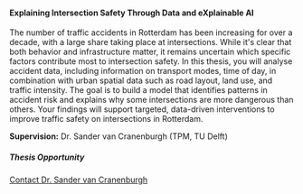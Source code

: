 <div class="row">
  <div class="col-sm-8">
    <h4 id="explainable-ai-intersection-safety">Explaining Intersection Safety Through Data and eXplainable AI</h4>
    <p>
      The number of traffic accidents in Rotterdam has been increasing for over a decade, with a large share taking place at intersections. While it's clear that both behavior and infrastructure matter, it remains uncertain which specific factors contribute most to intersection safety. In this thesis, you will analyse accident data, including information on transport modes, time of day, in combination with urban spatial data such as road layout, land use, and traffic intensity. The goal is to build a model that identifies patterns in accident risk and explains why some intersections are more dangerous than others. Your findings will support targeted, data-driven interventions to improve traffic safety on intersections in Rotterdam.
    </p>
    <p><strong>Supervision:</strong> Dr. Sander van Cranenburgh (TPM, TU Delft)<br>
  </div>

  <div class="col-sm-4">
    <div class="card contact-card">
      <div class="card-body">
        <h5 class="card-title">Thesis Opportunity</h5>
        <p class="card-text">
          <a href="mailto:s.vancranenburgh@tudelft.nl">Contact Dr. Sander van Cranenburgh</a>
        </p>
      </div>
    </div>
  </div>
</div>
